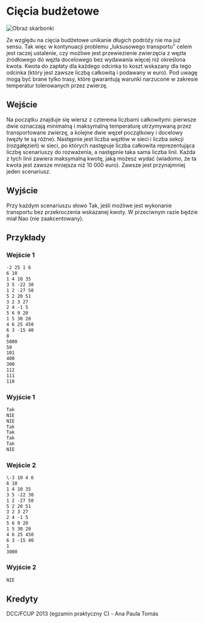 Cięcia budżetowe
==================

![Obraz skarbonki](./pigbox.jpg)

Ze względu na cięcia budżetowe unikanie długich podróży nie ma już sensu. Tak więc w kontynuacji problemu „luksusowego transportu” celem jest raczej ustalenie, czy możliwe jest przewiezienie zwierzęcia z węzła źródłowego do węzła docelowego bez wydawania więcej niż określona kwota. Kwota do zapłaty dla każdego odcinka to koszt wskazany dla tego odcinka (który jest zawsze liczbą całkowitą i podawany w euro). Pod uwagę mogą być brane tylko trasy, które gwarantują warunki narzucone w zakresie temperatur tolerowanych przez zwierzę.


Wejście
-----
  
Na początku znajduje się wiersz z czterema liczbami całkowitymi: pierwsze dwie oznaczają minimalną i maksymalną temperaturę utrzymywaną przez transportowane zwierzę, a kolejne dwie węzeł początkowy i docelowy (węzły te są różne). Następnie jest liczba węzłów w sieci i liczba sekcji (rozgałęzień) w sieci, po których następuje liczba całkowita reprezentująca liczbę scenariuszy do rozważenia, a następnie taka sama liczba linii. Każda z tych linii zawiera maksymalną kwotę, jaką możesz wydać (wiadomo, że ta kwota jest zawsze mniejsza niż 10 000 euro). Zawsze jest przynajmniej jeden scenariusz.


Wyjście
------

Przy każdym scenariuszu słowo Tak, jeśli możliwe jest wykonanie transportu bez przekroczenia wskazanej kwoty. W przeciwnym razie będzie miał Nao (nie zaakcentowany).


Przykłady
--------

### Wejście 1

```txt
-2 25 1 6
6 10
1 4 10 35
3 5 -22 30
1 2 -27 50
5 2 20 51
3 2 3 27
2 4 -1 5
5 6 9 20
1 5 30 20
4 6 25 450
6 3 -15 40
8
5000
50
101
400
300
112
111
110
```

### Wyjście 1

```txt
Tak
NIE
NIE
Tak
Tak
Tak
Tak
NIE
```


### Wejście 2

```txt
\-3 10 4 6
6 10
1 4 10 35
3 5 -22 30
1 2 -27 50
5 2 20 51
3 2 3 27
2 4 -1 5
5 6 9 20
1 5 30 20
4 6 25 450
6 3 -15 40
1
3000
```

### Wyjście 2

```txt
NIE
```

  
Kredyty
--------

DCC/FCUP 2013 (egzamin praktyczny C) - Ana Paula Tomás